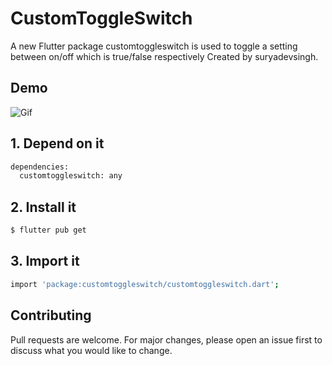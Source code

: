 # CustomToggleSwitch
A new Flutter package customtoggleswitch is used to toggle a setting between on/off which is true/false respectively Created by suryadevsingh.

## Demo
 ![Gif](https://media.giphy.com/media/QuD6x51QNS3vEAeYF8/giphy.gif)

## 1. Depend on it

```bash
dependencies:
  customtoggleswitch: any
```

## 2. Install it
```bash
$ flutter pub get
```

## 3. Import it
```bash
import 'package:customtoggleswitch/customtoggleswitch.dart';
```

## Contributing
Pull requests are welcome. For major changes, please open an issue first to discuss what you would like to change.
